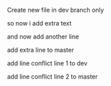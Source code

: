 Create new file in dev branch only

so now i add extra text

and now add another line

add extra line to master 

add line conflict line 1 to dev

add line conflict line 2 to master

